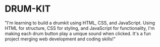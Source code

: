 # DRUM-KIT
 "I'm learning to build a drumkit using HTML, CSS, and JavaScript. Using HTML for structure, CSS for styling, and JavaScript for functionality, I'm making each drum button play a unique sound when clicked. It's a fun project merging web development and coding skills!"

